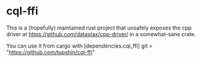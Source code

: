 # cql-ffi

This is a (hopefully) maintained rust project that unsafely 
exposes the cpp driver at https://github.com/datastax/cpp-driver/
in a somewhat-sane crate. 

You can use it from cargo with
    [dependencies.cql_ffi]
    git = "https://github.com/tupshin/cql-ffi"
